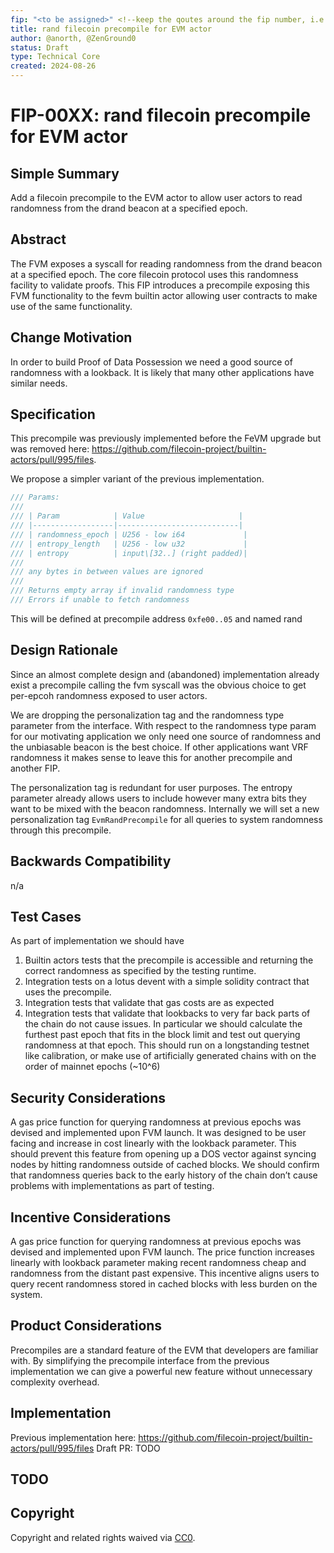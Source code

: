 ```yaml
---
fip: "<to be assigned>" <!--keep the qoutes around the fip number, i.e: `fip: "0001"`-->
title: rand filecoin precompile for EVM actor 
author: @anorth, @ZenGround0
status: Draft
type: Technical Core
created: 2024-08-26
---
```


<!--You can leave these HTML comments in your merged FIP and delete the visible duplicate text guides, they will not appear and may be helpful to refer to if you edit it again. This is the suggested template for new FIPs. Note that a FIP number will be assigned by an editor. When opening a pull request to submit your FIP, please use an abbreviated title in the filename, `fip-draft_title_abbrev.md`. The title should be 44 characters or less.-->


# FIP-00XX: rand filecoin precompile for EVM actor 

## Simple Summary
<!--"If you can't explain it simply, you don't understand it well enough." Provide a simplified and layman-accessible explanation of the FIP.-->
Add a filecoin precompile to the EVM actor to allow user actors to read randomness from the drand beacon at a specified epoch.

## Abstract
<!--A short (~200 word) description of the technical issue being addressed.-->
The FVM exposes a syscall for reading randomness from the drand beacon at a specified epoch. The core filecoin protocol uses this randomness facility to validate proofs.  This FIP introduces a precompile exposing this FVM functionality to the fevm builtin actor allowing user contracts to make use of the same functionality.

## Change Motivation
<!--The motivation is critical for FIPs that want to change the Filecoin protocol. It should clearly explain why the existing protocol specification is inadequate to address the problem that the FIP solves. FIP submissions without sufficient motivation may be rejected outright.-->
In order to build Proof of Data Possession we need a good source of randomness with a lookback. It is likely that many other applications have similar needs.



## Specification
<!--The technical specification should describe the syntax and semantics of any new feature. The specification should be detailed enough to allow competing, interoperable implementations for any of the current Filecoin implementations. -->
This precompile was previously implemented before the FeVM upgrade but was removed here: https://github.com/filecoin-project/builtin-actors/pull/995/files.  

We propose a simpler variant of the previous implementation.

```rust
/// Params:
///
/// | Param            | Value                     |
/// |------------------|---------------------------|
/// | randomness_epoch | U256 - low i64             |
/// | entropy_length   | U256 - low u32             |
/// | entropy          | input\[32..] (right padded)|
///
/// any bytes in between values are ignored
///
/// Returns empty array if invalid randomness type
/// Errors if unable to fetch randomness
```

This will be defined at precompile address `0xfe00..05` and named rand

## Design Rationale
<!--The rationale fleshes out the specification by describing what motivated the design and why particular design decisions were made. It should describe alternate designs that were considered and related work, e.g. how the feature is supported in other languages. The rationale may also provide evidence of consensus within the community, and should discuss important objections or concerns raised during discussion.-->
Since an almost complete design and (abandoned) implementation already exist  a precompile calling the fvm syscall was the obvious choice to get per-epcoh randomness exposed to user actors.

We are dropping the personalization tag and the randomness type parameter from the interface.  With respect to the randomness type param for our motivating application we only need one source of randomness and the unbiasable beacon is the best choice.  If other applications want VRF randomness it makes sense to leave this for another precompile and another FIP.

The personalization tag is redundant for user purposes.  The entropy parameter already allows users to include however many extra bits they want to be mixed with the beacon randomness.  Internally we will set a new personalization tag `EvmRandPrecompile` for all queries to system randomness through this precompile.  



## Backwards Compatibility
<!--All FIPs that introduce backwards incompatibilities must include a section describing these incompatibilities and their severity. The FIP must explain how the author proposes to deal with these incompatibilities. FIP submissions without a sufficient backwards compatibility treatise may be rejected outright.-->
n/a

## Test Cases
<!--Test cases for an implementation are mandatory for FIPs that are affecting consensus changes. Other FIPs can choose to include links to test cases if applicable.-->
As part of implementation we should have 
1. Builtin actors tests that the precompile is accessible and returning the correct randomness as specified by the testing runtime.  
2. Integration tests on a lotus devent with a simple solidity contract that uses the precompile.
3. Integration tests that validate that gas costs are as expected
4. Integration tests that validate that lookbacks to very far back parts of the chain do not cause issues.  In particular we should calculate the furthest past epoch that fits in the block limit and test out querying randomness at that epoch.  This should run on a longstanding testnet like calibration, or make use of artificially generated chains with on the order of mainnet epochs (~10^6)

## Security Considerations
<!--All FIPs must contain a section that discusses the security implications/considerations relevant to the proposed change. Include information that might be important for security discussions, surfaces risks and can be used throughout the life cycle of the proposal. E.g. include security-relevant design decisions, concerns, important discussions, implementation-specific guidance and pitfalls, an outline of threats and risks and how they are being addressed. FIP submissions missing the "Security Considerations" section will be rejected. A FIP cannot proceed to status "Final" without a Security Considerations discussion deemed sufficient by the reviewers.-->
A gas price function for querying randomness at previous epochs was devised and implemented upon FVM launch.  It was designed to be user facing and increase in cost linearly with the lookback parameter.  This should prevent this feature from opening up a DOS vector against syncing nodes by hitting randomness outside of cached blocks.  We should confirm that randomness queries back to the early history of the chain don’t cause problems with implementations as part of testing. 


## Incentive Considerations
<!--All FIPs must contain a section that discusses the incentive implications/considerations relative to the proposed change. Include information that might be important for incentive discussion. A discussion on how the proposed change will incentivize reliable and useful storage is required. FIP submissions missing the "Incentive Considerations" section will be rejected. An FIP cannot proceed to status "Final" without a Incentive Considerations discussion deemed sufficient by the reviewers.-->
A gas price function for querying randomness at previous epochs was devised and implemented upon FVM launch.  The price function increases linearly with lookback parameter making recent randomness cheap and randomness from the distant past expensive. This incentive aligns users to query recent randomness stored in cached blocks with less burden on the system.

## Product Considerations
<!--All FIPs must contain a section that discusses the product implications/considerations relative to the proposed change. Include information that might be important for product discussion. A discussion on how the proposed change will enable better storage-related goods and services to be developed on Filecoin. FIP submissions missing the "Product Considerations" section will be rejected. An FIP cannot proceed to status "Final" without a Product Considerations discussion deemed sufficient by the reviewers.-->
Precompiles are a standard feature of the EVM that developers are familiar with.  By simplifying the precompile interface from the previous implementation we can give a powerful new feature without unnecessary complexity overhead.

## Implementation
<!--The implementations must be completed before any core FIP is given status "Final", but it need not be completed before the FIP is accepted. While there is merit to the approach of reaching consensus on the specification and rationale before writing code, the principle of "rough consensus and running code" is still useful when it comes to resolving many discussions of API details.-->
Previous implementation here: https://github.com/filecoin-project/builtin-actors/pull/995/files
Draft PR: TODO

## TODO
<!--A section that lists any unresolved issues or tasks that are part of the FIP proposal. Examples of these include performing benchmarking to know gas fees, validate claims made in the FIP once the final implementation is ready, etc. A FIP can only move to a “Last Call” status once all these items have been resolved.-->


## Copyright
Copyright and related rights waived via [CC0](https://creativecommons.org/publicdomain/zero/1.0/).
